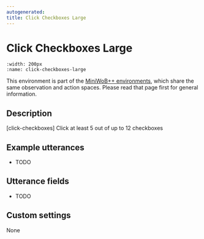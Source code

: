 ```yaml
---
autogenerated:
title: Click Checkboxes Large
---
```


# Click Checkboxes Large

```{figure} ../../_static/videos/miniwob/click-checkboxes-large.gif 
:width: 200px
:name: click-checkboxes-large
```

This environment is part of the <a href='..'>MiniWoB++ environments</a>, which share the same observation and action spaces. Please read that page first for general information.

## Description

[click-checkboxes] Click at least 5 out of up to 12 checkboxes

## Example utterances

* TODO

## Utterance fields

* TODO

## Custom settings

None
